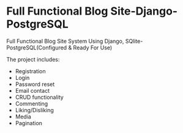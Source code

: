 # Full Functional Blog Site-Django-PostgreSQL
Full Functional Blog Site System Using Django, SQlite-PostgreSQL(Configured &amp; Ready For Use)

The project includes:
- Registration 
- Login 
- Password reset 
- Email contact 
- CRUD functionality
- Commenting 
- Liking/Disliking 
- Media 
- Pagination 
